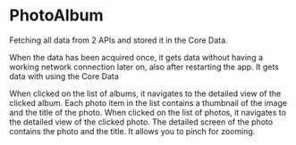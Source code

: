 # PhotoAlbum

Fetching all data from 2 APIs and stored it in the Core Data.

When the data has been acquired once, it gets data without having a working network connection later on, also after restarting the app. It gets data with using the Core Data

When clicked on the list of albums, it navigates to the detailed view of the clicked album.
Each photo item in the list contains a thumbnail of the image and the title of the photo. When clicked on the list of photos, it navigates to the detailed view of the clicked photo.
The detailed screen of the photo contains the photo and the title. It allows you to pinch for zooming.
